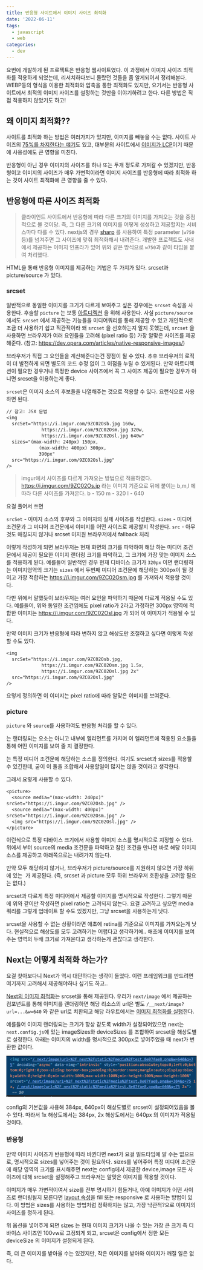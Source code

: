 ```yaml
---
title: 반응형 사이트에서 이미지 사이즈 최적화
date: '2022-06-11'
tags:
  - javascript
  - web
categories:
  - dev
---
```


요번에 개발하게 된 프로젝트은 반응형 웹사이트였다. 이 과정에서 이미지 사이즈 최적화를 적용하게 되었는데, 리서치하다보니 몰랐던 것들을 좀 알게되어서 정리해본다.
WEBP등의 형식을 이용한 최적화와 압축을 통한 최적화도 있지만, 요기서는 반응형 사이트에서 최적의 이미지 사이즈를 설정하는 것만을 이야기하려고 한다. 다른 방법은 직접 적용하지 않았기도 하고!

## 왜 이미지 최적화??

사이트를 최적화 하는 방법은 여러가지가 있지만, 이미지를 빼놓을 수는 없다.
사이트 사이즈의 [75%를 차지한다는 얘기](https://almanac.httparchive.org/en/2019/page-weight)도 있고, 대부분의 사이트에서 [이미지가 LCP](https://web.dev/i18n/ko/optimize-lcp/)이기 때문에 사용성에도 큰 영향을 미친다.

반응형이 아닌 경우 이미지의 사이즈를 하나 또는 두개 정도로 가져갈 수 있겠지만, 반응형이고 이미지의 사이즈가 매우 가변적이라면 이미지 사이즈를 반응형에 따라 최적화 하는 것이 사이트 최적화에 큰 영향을 줄 수 있다.

## 반응형에 따른 사이즈 최적화

> 클라이언트 사이트에서 반응형에 따라 다른 크기의 이미지를 가져오는 것을 중점적으로 볼 것이당.
> 즉, 그 다른 크기의 이미지를 어떻게 생성하고 제공할지는 서비스마다 다를 수 있다. nextjs의 경우 [sharp](https://github.com/lovell/sharp) 를 사용하여 특정 parameter (`w750` 등)를 넘겨주면 그 사이즈에 맞춰 최적화해서 내려준다.
> 개발한 프로젝트도 사내에서 제공하는 이미지 인프라가 있어 위와 같은 방식으로 `w750`과 같이 타입을 붙여 처리했다.

HTML을 통해 반응형 이미지를 제공하는 기법은 두 가지가 있다. srcset과 picture/source 가 있다.

### srcset

일반적으로 동일한 이미지를 크기가 다르게 보여주고 싶은 경우에는 `srcset` 속성을 사용한다. 후술할 `picture` 는 보통 [아트디렉션](https://web.dev/codelab-art-direction/) 을 위해 사용한다.
사실 `picture/source`에서도 `srcset` 에서 제공하는 기능들을 미디어쿼리를 통해 제공할 수 있고 개인적으로 조금 더 사용하기 쉽고 직관적이라 왜 `srcset` 을 선호하는지 알지 못했는데, `srcset` 을 사용하면 브라우저가 여러 요인들을 고려해 (pixel ratio 등) 가장 알맞은 사이즈를 제공해준다. (참고: https://dev.opera.com/articles/native-responsive-images/)

브라우저가 직접 그 요인들을 계산해준다는건 장점이 될 수 있다. 추후 브라우저의 로직이 더 발전하게 되면 별도의 코드 수정 없이 그 이점을 누릴 수 있게된다. 만약 아트디렉션이 필요한 경우거나 특정한 device 사이즈에서 꼭 그 사이즈 제공이 필요한 경우가 아니면 srcset을 이용하는게 좋다.

`srcset`은 이미지 소스의 후보들을 나열해주는 것으로 적용할 수 있다. 요런식으로 사용하면 된다.

```tsx
// 참고: JSX 문법
<img
  srcSet="https://i.imgur.com/9ZC02Osb.jpg 160w,
             https://i.imgur.com/9ZC02Osm.jpg 320w,
             https://i.imgur.com/9ZC02Osl.jpg 640w"
  sizes="(max-width: 240px) 150px,
            (max-width: 400px) 300px,
            390px"
  src="https://i.imgur.com/9ZC02Osl.jpg"
/>
```

> imgur에서 사이즈를 다르게 가져오는 방법으로 적용하였다.
> https://i.imgur.com/9ZC02Os.jp 라는 이미지 기준으로 뒤에 붙이는 b,m,l 에 따라 다른 사이즈를 가져온다.
> b - 150
> m - 320
> l - 640

요걸 풀어서 쓰면

`srcSet` - 이미지 소스의 후부와 그 이미지의 실제 사이즈를 작성한다.
`sizes` - 미디어 조건문과 그 미디어 조건문에서 이미지를 어떤 사이즈로 제공할지 작성한다.
`src` - 아무것도 매칭되지 않거나 srcset 미지원 브라우저에서 fallback 처리

이렇게 작성하게 되면 브라우저는 현재 화면의 크기를 파악하여 해당 하는 미디어 조건문에서 제공이 필요한 이미지 랜더링 크기를 파악하고, 그 크기에 가장 맞는 이미지 소스를 적용하게 된다.
예를들어 일반적인 경우 현재 디바이스 크기가 `320px` 이면 랜더링하는 이미지영역의 크기는 `sizes` 에서 두번째 미디어 조건문에 해당하는 300px이 될 것이고 가장 적합하는 https://i.imgur.com/9ZC02Osm.jpg 를 가져와서 적용할 것이다.

다만 위에서 말했듯이 브라우저는 여러 요인을 파악하기 때문에 다르게 적용될 수도 있다. 예를들어, 위와 동일한 조건임에도 pixel ratio가 2라고 가정하면 300px 영역에 적합한 이미지는 https://i.imgur.com/9ZC02Osl.jpg 가 되어 이 이미지가 적용될 수 있다.

만약 이미지 크기가 반응형에 따라 변하지 않고 해상도만 조절하고 싶다면 이렇게 작성할 수도 있다.

```tsx
<img
  srcSet="https://i.imgur.com/9ZC02Osb.jpg,
             https://i.imgur.com/9ZC02Osm.jpg 1.5x,
             https://i.imgur.com/9ZC02Osl.jpg 2x"
  src="https://i.imgur.com/9ZC02Osl.jpg"
/>
```

요렇게 정의하면 이 이미지는 pixel ratio에 따라 알맞은 이미지를 보여준다.

### picture

`picture` 와 `source`를 사용하여도 반응형 처리를 할 수 있다.

<picture> 는 랜더링되는 요소는 아니고 내부에 <source> 엘리먼트를 가지며 이 엘리먼트에 적용된 요소들을 통해 어떤 이미지를 보여 줄 지 결정한다.

<source>는 특정 미디어 조건문에 해당하는 소스를 정의한다. 여기도 srcset과 sizes를 적용할 수 있긴한데, 굳이 이 둘을 조합해서 사용할일이 많지는 않을 것이라고 생각한다.

그래서 요렇게 사용할 수 있다.

```tsx
<picture>
  <source media="(max-width: 240px)" srcSet="https://i.imgur.com/9ZC02Osb.jpg" />
  <source media="(max-width: 400px)" srcSet="https://i.imgur.com/9ZC02Osm.jpg" />
  <img src="https://i.imgur.com/9ZC02Osl.jpg" />
</picture>
```

이런식으로 특정 디바이스 크기에서 사용할 이미지 소스를 명시적으로 지정할 수 있다.
위에서 부터 source의 media 조건문을 파악하고 참인 조건을 만나면 바로 해당 이미지 소스를 제공하고 아래쪽으로는 내려가지 않는다.

만약 모두 해당하지 않거나, 브라우저가 picture/source를 지원하지 않으면 가장 하위에 있는 <img> 가 제공된다.
(즉, srcset 과 picture 모두 하위 브라우저 호환성을 고려할 필요는 없다.)

srcset과 다르게 특정 미디어에서 제공할 이미지를 명시적으로 작성한다. 그렇기 때문에 위와 같이만 작성하면 pixel ratio는 고려되지 않는다.
요걸 고려하고 싶으면 media 쿼리를 그렇게 업데이트 할 수도 있겠지만, 그냥 srcset을 사용하는게 낫다.

srcset을 사용할 수 없는 상황이라면 애초에 retina를 기준으로 이미지를 가져오는게 낫다.
현실적으로 해상도를 모두 고려하기는 어렵다고 생각하기에.. 애초에 이미지를 보여주는 영역의 두배 크기로 가져온다고 생각하는게 괜찮다고 생각한다.

## Next는 어떻게 최적화 하는가?

요걸 찾아보다니 Next가 역시 대단하다는 생각이 들었다. 이런 프레임워크를 만드려면 여기까지 고려해서 제공해야하나 싶기도 하고..

[Next의 이미지 최적화](https://nextjs.org/docs/basic-features/image-optimization)는 srcset을 통해 제공된다.
우리가 `next/image` 에서 제공하는 컴포넌트를 통해 이미지를 랜더링하면 해당 리소스의 url은 별도 `/__next/image?url=...&w=640` 와 같은 url로 치환되고 해당 라우트에서는 [이미지 최적화를 실행](https://github.com/vercel/next.js/blob/canary/packages/next/server/image-optimizer.ts#L274)한다.

예를들어 이미지 랜더링되는 크기가 항상 같도록 width가 설정되어있으면 next는 `next.config.js`에 있는 imageSizes와 deviceSizes 를 조합하여 srcset을 해상도별로 설정한다.
아래는 이미지의 width를 명시적으로 300px로 넣어주었을 때 next가 변환한 값이다.

![next의 srcset](./capture.png)

config의 기본값을 사용해 384px, 640px이 해상도별로 srcset이 설정되어있음을 볼 수 있다. 따라서 1x 해상도에서는 384px, 2x 해상도에서는 640px 의 이미지가 적용될 것이다.

### 반응형

만약 이미지 사이즈가 반응형에 따라 바뀐다면 next가 요걸 빌드타임에 알 수는 없으므로, 명시적으로 sizes를 넣어주는 것이 필요하다.
sizes를 넣어주어 특정 미디어 조건문에 해당 영역의 크기를 표시해주면 next는 config에서 제공한 device,image 모든 사이즈에 대해 srcset을 설정해주고 브라우저는 알맞은 이미지를 적용할 것이다.

이미지가 매우 가변적이여서 size를 전부 명시하기 힘들거나, 아예 이미지가 어떤 사이즈로 랜더링될지 모른다면 [layout 속성](https://nextjs.org/docs/api-reference/next/image#layout)을 fill 또는 responsive 로 사용하는 방법이 있다.
이 방법은 sizes를 사용하는 방법처럼 정확하지는 않고, 가장 낙관적?으로 이미지의 사이즈를 정하게 된다.

위 옵션을 넣어주게 되면 sizes 는 현재 이미지 크기가 나올 수 있는 가장 큰 크기 즉 디바이스 사이즈인 100vw로 고정되게 되고, srcset은 config에서 정한 모든 deviceSize 의 이미지가 설정되게 된다.

즉, 더 큰 이미지를 받아올 수는 있겠지만, 작은 이미지를 받아와 이미지가 깨질 일은 없다.

